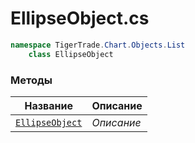 
# EllipseObject.cs
```csharp
namespace TigerTrade.Chart.Objects.List  
    class EllipseObject
```

### Методы
| Название | Описание |
| --- | --- |
| [`EllipseObject`](./Методы/EllipseObject.md) | *Описание* |
